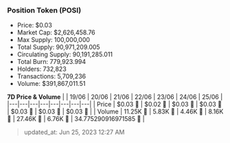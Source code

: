 
  ### Position Token (POSI)
  - Price: $0.03
  - Market Cap: $2,626,458.76
  - Max Supply: 100,000,000
  - Total Supply: 90,971,209.005
  - Circulating Supply: 90,191,285.011
  - Total Burn: 779,923.994
  - Holders: 732,823
  - Transactions: 5,709,236
  - Volume: $391,867,011.51

  **7D Price & Volume**
  | | 19&#x2F;06 | 20&#x2F;06 | 21&#x2F;06 | 22&#x2F;06 | 23&#x2F;06 | 24&#x2F;06 | 25&#x2F;06 |
  |---|---|---|---|---|---|---|---|
  | Price | $0.03 🚀 | $0.02 🔻 | $0.03 🚀 | $0.03 🚀 | $0.03 🚀 | $0.03 🔻 | $0.03 🚀 |
  | Volume | 11.25K 🚀 | 5.83K 🔻 | 4.46K 🔻 | 8.16K 🚀 | 27.46K 🚀 | 6.76K 🔻 | 34.775290916971585 🔻 |

  > updated_at: Jun 25, 2023 12:27 AM

